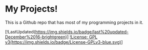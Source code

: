 # My Projects!
This is a Github repo that has most of my programming projects in it.

[!LastUpdated(https://img.shields.io/badge/last%20updated-December%2016-brightgreen)]
[!License: GPL v3(https://img.shields.io/badge/License-GPLv3-blue.svg)](https://www.gnu.org/licenses/gpl-3.0)]
